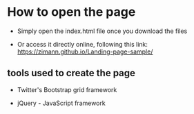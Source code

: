 # How to open the page
- Simply open the index.html file once you download the files

- Or access it directly online, following this link: 
https://zimann.github.io/Landing-page-sample/
## tools used to create the page
- Twitter's Bootstrap grid framework

- jQuery - JavaScript framework

